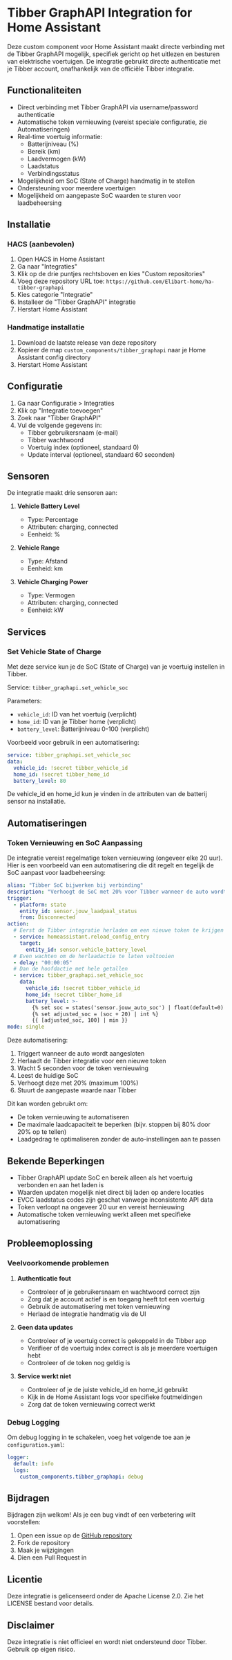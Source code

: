 # Tibber GraphAPI Integration for Home Assistant

Deze custom component voor Home Assistant maakt directe verbinding met de Tibber GraphAPI mogelijk, specifiek gericht op het uitlezen en besturen van elektrische voertuigen. De integratie gebruikt directe authenticatie met je Tibber account, onafhankelijk van de officiële Tibber integratie.

## Functionaliteiten

- Direct verbinding met Tibber GraphAPI via username/password authenticatie
- Automatische token vernieuwing (vereist speciale configuratie, zie Automatiseringen)
- Real-time voertuig informatie:
  - Batterijniveau (%)
  - Bereik (km)
  - Laadvermogen (kW)
  - Laadstatus
  - Verbindingsstatus
- Mogelijkheid om SoC (State of Charge) handmatig in te stellen
- Ondersteuning voor meerdere voertuigen
- Mogelijkheid om aangepaste SoC waarden te sturen voor laadbeheersing

## Installatie

### HACS (aanbevolen)
1. Open HACS in Home Assistant
2. Ga naar "Integraties"
3. Klik op de drie puntjes rechtsboven en kies "Custom repositories"
4. Voeg deze repository URL toe: `https://github.com/Elibart-home/ha-tibber-graphapi`
5. Kies categorie "Integratie"
6. Installeer de "Tibber GraphAPI" integratie
7. Herstart Home Assistant

### Handmatige installatie
1. Download de laatste release van deze repository
2. Kopieer de map `custom_components/tibber_graphapi` naar je Home Assistant config directory
3. Herstart Home Assistant

## Configuratie

1. Ga naar Configuratie > Integraties
2. Klik op "Integratie toevoegen"
3. Zoek naar "Tibber GraphAPI"
4. Vul de volgende gegevens in:
   - Tibber gebruikersnaam (e-mail)
   - Tibber wachtwoord
   - Voertuig index (optioneel, standaard 0)
   - Update interval (optioneel, standaard 60 seconden)

## Sensoren

De integratie maakt drie sensoren aan:

1. **Vehicle Battery Level**
   - Type: Percentage
   - Attributen: charging, connected
   - Eenheid: %

2. **Vehicle Range**
   - Type: Afstand
   - Eenheid: km

3. **Vehicle Charging Power**
   - Type: Vermogen
   - Attributen: charging, connected
   - Eenheid: kW

## Services

### Set Vehicle State of Charge

Met deze service kun je de SoC (State of Charge) van je voertuig instellen in Tibber.

Service: `tibber_graphapi.set_vehicle_soc`

Parameters:
- `vehicle_id`: ID van het voertuig (verplicht)
- `home_id`: ID van je Tibber home (verplicht)
- `battery_level`: Batterijniveau 0-100 (verplicht)

Voorbeeld voor gebruik in een automatisering:
```yaml
service: tibber_graphapi.set_vehicle_soc
data:
  vehicle_id: !secret tibber_vehicle_id
  home_id: !secret tibber_home_id
  battery_level: 80
```

De vehicle_id en home_id kun je vinden in de attributen van de batterij sensor na installatie.

## Automatiseringen

### Token Vernieuwing en SoC Aanpassing

De integratie vereist regelmatige token vernieuwing (ongeveer elke 20 uur). Hier is een voorbeeld van een automatisering die dit regelt en tegelijk de SoC aanpast voor laadbeheersing:

```yaml
alias: "Tibber SoC bijwerken bij verbinding"
description: "Verhoogt de SoC met 20% voor Tibber wanneer de auto wordt aangesloten"
trigger:
  - platform: state
    entity_id: sensor.jouw_laadpaal_status
    from: Disconnected
action:
  # Eerst de Tibber integratie herladen om een nieuwe token te krijgen
  - service: homeassistant.reload_config_entry
    target:
      entity_id: sensor.vehicle_battery_level
  # Even wachten om de herlaadactie te laten voltooien
  - delay: "00:00:05"
  # Dan de hoofdactie met hele getallen
  - service: tibber_graphapi.set_vehicle_soc
    data:
      vehicle_id: !secret tibber_vehicle_id
      home_id: !secret tibber_home_id
      battery_level: >-
        {% set soc = states('sensor.jouw_auto_soc') | float(default=0) | int %}
        {% set adjusted_soc = (soc + 20) | int %}
        {{ [adjusted_soc, 100] | min }}
mode: single
```

Deze automatisering:
1. Triggert wanneer de auto wordt aangesloten
2. Herlaadt de Tibber integratie voor een nieuwe token
3. Wacht 5 seconden voor de token vernieuwing
4. Leest de huidige SoC
5. Verhoogt deze met 20% (maximum 100%)
6. Stuurt de aangepaste waarde naar Tibber

Dit kan worden gebruikt om:
- De token vernieuwing te automatiseren
- De maximale laadcapaciteit te beperken (bijv. stoppen bij 80% door 20% op te tellen)
- Laadgedrag te optimaliseren zonder de auto-instellingen aan te passen

## Bekende Beperkingen

- Tibber GraphAPI update SoC en bereik alleen als het voertuig verbonden en aan het laden is
- Waarden updaten mogelijk niet direct bij laden op andere locaties
- EVCC laadstatus codes zijn geschat vanwege inconsistente API data
- Token verloopt na ongeveer 20 uur en vereist hernieuwing
- Automatische token vernieuwing werkt alleen met specifieke automatisering

## Probleemoplossing

### Veelvoorkomende problemen

1. **Authenticatie fout**
   - Controleer of je gebruikersnaam en wachtwoord correct zijn
   - Zorg dat je account actief is en toegang heeft tot een voertuig
   - Gebruik de automatisering met token vernieuwing
   - Herlaad de integratie handmatig via de UI

2. **Geen data updates**
   - Controleer of je voertuig correct is gekoppeld in de Tibber app
   - Verifieer of de voertuig index correct is als je meerdere voertuigen hebt
   - Controleer of de token nog geldig is

3. **Service werkt niet**
   - Controleer of je de juiste vehicle_id en home_id gebruikt
   - Kijk in de Home Assistant logs voor specifieke foutmeldingen
   - Zorg dat de token vernieuwing correct werkt

### Debug Logging

Om debug logging in te schakelen, voeg het volgende toe aan je `configuration.yaml`:

```yaml
logger:
  default: info
  logs:
    custom_components.tibber_graphapi: debug
```

## Bijdragen

Bijdragen zijn welkom! Als je een bug vindt of een verbetering wilt voorstellen:

1. Open een issue op de [GitHub repository](https://github.com/Elibart-home/ha-tibber-graphapi/issues)
2. Fork de repository
3. Maak je wijzigingen
4. Dien een Pull Request in

## Licentie

Deze integratie is gelicenseerd onder de Apache License 2.0. Zie het LICENSE bestand voor details.

## Disclaimer

Deze integratie is niet officieel en wordt niet ondersteund door Tibber. Gebruik op eigen risico. 